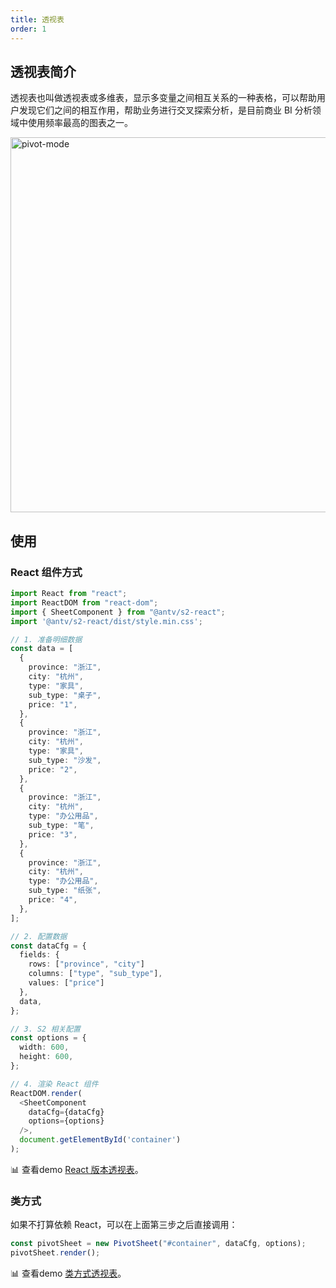 ```yaml
---
title: 透视表
order: 1
---
```

## 透视表简介

透视表也叫做透视表或多维表，显示多变量之间相互关系的一种表格，可以帮助用户发现它们之间的相互作用，帮助业务进行交叉探索分析，是目前商业 BI 分析领域中使用频率最高的图表之一。

<img alt="pivot-mode" src="https://gw.alipayobjects.com/mdn/rms_56cbb2/afts/img/A*swH5TodvsMwAAAAAAAAAAAAAARQnAQ" width="600">

## 使用

### React 组件方式

```typescript
import React from "react";
import ReactDOM from "react-dom";
import { SheetComponent } from "@antv/s2-react";
import '@antv/s2-react/dist/style.min.css';

// 1. 准备明细数据
const data = [
  {
    province: "浙江",
    city: "杭州",
    type: "家具",
    sub_type: "桌子",
    price: "1",
  },
  {
    province: "浙江",
    city: "杭州",
    type: "家具",
    sub_type: "沙发",
    price: "2",
  },
  {
    province: "浙江",
    city: "杭州",
    type: "办公用品",
    sub_type: "笔",
    price: "3",
  },
  {
    province: "浙江",
    city: "杭州",
    type: "办公用品",
    sub_type: "纸张",
    price: "4",
  },
];

// 2. 配置数据
const dataCfg = {
  fields: {
    rows: ["province", "city"]
    columns: ["type", "sub_type"],
    values: ["price"]
  },
  data,
};

// 3. S2 相关配置
const options = {
  width: 600,
  height: 600,
};

// 4. 渲染 React 组件
ReactDOM.render(
  <SheetComponent
    dataCfg={dataCfg}
    options={options}
  />,
  document.getElementById('container')
);

```

​📊 查看demo [React 版本透视表](/zh/examples/react-component/sheet#pivot)。

### 类方式

如果不打算依赖 React，可以在上面第三步之后直接调用：

```typescript
const pivotSheet = new PivotSheet("#container", dataCfg, options);
pivotSheet.render();
```

​📊 查看demo [类方式透视表](/zh/examples/basic/pivot#grid)。
